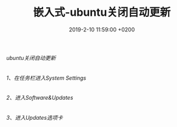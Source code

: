 ﻿---
layout: post
title:  "嵌入式-ubuntu关闭自动更新"
date:   2019-2-10 11:59:00 +0200
categories: 嵌入式
---

###### ubuntu关闭自动更新      
###### 1、在任务栏进入System Settings   
###### 2、进入Software&Updates  
###### 3、进入Updates选项卡  
      
